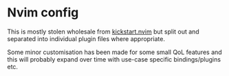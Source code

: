 # Nvim config

This is mostly stolen wholesale from [kickstart.nvim](https://github.com/nvim-lua/kickstart.nvim) but split out and separated into individual plugin files where appropriate.

Some minor customisation has been made for some small QoL features and this will probably expand over time with use-case specific bindings/plugins etc.
